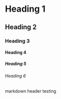 # Heading 1

## Heading 2

### Heading 3

#### Heading 4

##### Heading 5

###### Heading 6



markdown header testing

